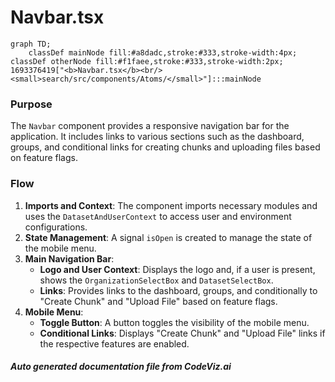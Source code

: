 # Navbar.tsx

```mermaid
graph TD;
    classDef mainNode fill:#a8dadc,stroke:#333,stroke-width:4px;
classDef otherNode fill:#f1faee,stroke:#333,stroke-width:2px;
1693376419["<b>Navbar.tsx</b><br/><small>search/src/components/Atoms/</small>"]:::mainNode

```
### Purpose
The `Navbar` component provides a responsive navigation bar for the application. It includes links to various sections such as the dashboard, groups, and conditional links for creating chunks and uploading files based on feature flags.

### Flow
1. **Imports and Context**: The component imports necessary modules and uses the `DatasetAndUserContext` to access user and environment configurations.
2. **State Management**: A signal `isOpen` is created to manage the state of the mobile menu.
3. **Main Navigation Bar**:
   - **Logo and User Context**: Displays the logo and, if a user is present, shows the `OrganizationSelectBox` and `DatasetSelectBox`.
   - **Links**: Provides links to the dashboard, groups, and conditionally to "Create Chunk" and "Upload File" based on feature flags.
4. **Mobile Menu**:
   - **Toggle Button**: A button toggles the visibility of the mobile menu.
   - **Conditional Links**: Displays "Create Chunk" and "Upload File" links if the respective features are enabled.

##### Auto generated documentation file from CodeViz.ai
